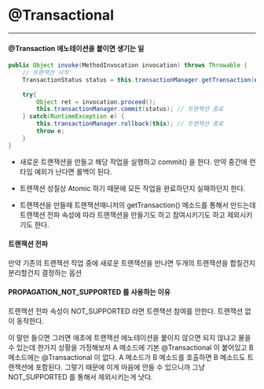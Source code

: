 # @Transactional 

****

#### @Transaction 에노테이션을 붙이면 생기는 일 

```java
public Object invoke(MethodInvocation invocation) throws Throwable {
    // 트랜잭션 시작 
    TransactionStatus status = this.transactionManager.getTransaction(new DefaultTransactionDefinition()); 
    
    try{
        Object ret = invocation.proceed(); 
        this.transactionManager.commit(status); // 트랜잭션 종료  
    } catch(RuntimeException e) {
        this.transactionManager.rollback(this); // 트랜잭션 종료  
        throw e; 
    }
}
```

- 새로운 트랜잭션을 만들고 해당 작업을 실행하고 commit() 을 한다. 만약 중간에 런타임 예외가 난다면 롤백이 된다.

- 트랜잭션 성질상 Atomic 하기 때문에 모든 작업을 완료하던지 실패하던지 한다. 

- 트랜잭션을 만들때 트랜잭션매니저의 getTransaction() 메소드를 통해서 만드는데 트랜잭션 전파 속성에 따라 트랜잭션을 만들기도 하고 참여시키기도 하고 제외시키기도 한다. 
 
#### 트랜잭션 전파

만약 기존의 트랜잭션 작업 중에 새로운 트랜잭션을 만나면 두개의 트랜잭션을 합칠건지 분리할건지 결정하는 옵션 

#### PROPAGATION_NOT_SUPPORTED 를 사용하는 이유 

트랜잭션 전파 속성이 NOT_SUPPORTED 라면 트랜잭션 참여를 안한다. 트랜잭션 없이 동작한다. 

이 말만 들으면 그러면 애초에 트랜잭션 에노테이션을 붙이지 않으면 되지 않냐고 물을 수 있는데 한가지 상황을 가정해보자 A 메소드에 기본 @Transactional 이 붙어있고
B 메소드에는 @Transactional 이 없다. A 메소드가 B 메소드를 호출하면 B 메소드도 트랜잭션에 포함된다. 그렇기 때문에 이게 마음에 안들 수 있으니까 그냥 NOT_SUPPORTED 를 통해서 제외시키는게 낫다. 

 


 